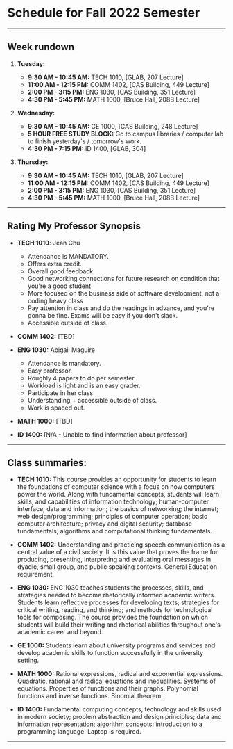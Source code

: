 # Schedule for Fall 2022 Semester

___

## Week rundown

1. **Tuesday:**

	- **9:30 AM - 10:45 AM:** TECH 1010, [GLAB, 207 Lecture]
	- **11:00 AM - 12:15 PM:** COMM 1402, [CAS Building, 449 Lecture]
	- **2:00 PM - 3:15 PM:** ENG 1030, [CAS Building, 351 Lecture]
	- **4:30 PM - 5:45 PM:** MATH 1000, [Bruce Hall, 208B Lecture]


2. **Wednesday:**

	- **9:30 AM - 10:45 AM:** GE 1000, [CAS Building, 248 Lecture]
	- **5 HOUR FREE STUDY BLOCK:** Go to campus libraries / computer lab to finish
yesterday's / tomorrow's work.
	- **4:30 PM - 7:15 PM:** ID 1400, [GLAB, 304]


3. **Thursday:**

	- **9:30 AM - 10:45 AM:** TECH 1010, [GLAB, 207 Lecture]
	- **11:00 AM - 12:15 PM:** COMM 1402, [CAS Building, 449 Lecture]
	- **2:00 PM - 3:15 PM:** ENG 1030, [CAS Building, 351 Lecture]
	- **4:30 PM - 5:45 PM:** MATH 1000, [Bruce Hall, 208B Lecture]

___

## Rating My Professor Synopsis

- **TECH 1010**: Jean Chu
	- Attendance is MANDATORY.
	- Offers extra credit.
	- Overall good feedback.
	- Good networking connections for future research on condition that you're a good student
	- More focused on the business side of software development, not a coding heavy class
	- Pay attention in class and do the readings in advance, and you're gonna be fine. Exams will be easy if you don't slack.
	- Accessible outside of class.


- **COMM 1402:** [TBD]


- **ENG 1030:** Abigail Maguire
	- Attendance is mandatory.
	- Easy professor.
	- Roughly 4 papers to do per semester.
	- Workload is light and is an easy grader.
	- Participate in her class.
	- Understanding + accessible outside of class.
	- Work is spaced out.


- **MATH 1000:** [TBD]

- **ID 1400:** [N/A - Unable to find information about professor]

___

## Class summaries:

- **TECH 1010:** This course provides an opportunity for students to learn the foundations of
computer science with a focus on how computers power the world. Along with fundamental
concepts, students will learn skills, and capabilities of information technology;
human-computer interface; data and information; the basics of networking; the internet; web
design/programming; principles of computer operation; basic computer architecture; privacy and
digital security; database fundamentals; algorithms and computational thinking fundamentals.

- **COMM 1402:** Understanding and practicing speech communication as a central value of a
civil society. It is this value that proves the frame for producing, presenting, interpreting
and evaluating oral messages in dyadic, small group, and public speaking contexts. General
Education requirement.

- **ENG 1030:** ENG 1030 teaches students the processes, skills, and strategies needed to
become rhetorically informed academic writers. Students learn reflective processes for
developing texts; strategies for critical writing, reading, and thinking; and methods for
technological tools for composing. The course provides the foundation on which students will
build their writing and rhetorical abilities throughout one's academic career and beyond.

- **GE 1000:** Students learn about university programs and services and develop academic skills to function successfully in the university setting.

- **MATH 1000:** Rational expressions, radical and exponential expressions. Quadratic, rational
and radical equations and inequalities. Systems of equations. Properties of functions and their
graphs. Polynomial functions and inverse functions. Binomial theorem.

- **ID 1400:** Fundamental computing concepts, technology and skills used in modern society;
problem abstraction and design principles; data and information representation; algorithm
concepts; introduction to a programming language. Laptop is required.

___
